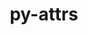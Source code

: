 ---
title: "py-attrs"
layout: cache
categories: [package, v0.20.3]
meta: {"versions": ["22.2.0"], "compilers": ["gcc@=11.1.0", "gcc@=11.4.0", "gcc@=7.3.1", "gcc@=7.5.0"], "oss": ["amzn2", "ubuntu18.04", "ubuntu20.04", "ubuntu22.04"], "platforms": ["linux"], "targets": ["aarch64", "neoverse_n1", "ppc64le", "x86_64_v3"], "stacks": ["aws-isc", "aws-isc-aarch64", "data-vis-sdk", "e4s", "e4s-power", "ml-linux-x86_64-cpu", "ml-linux-x86_64-cuda", "ml-linux-x86_64-rocm", "radiuss", "root"], "num_specs": 16, "num_specs_by_stack": {"aws-isc-aarch64": 2, "root": 16, "aws-isc": 1, "radiuss": 2, "e4s-power": 3, "e4s": 3, "data-vis-sdk": 4, "ml-linux-x86_64-rocm": 1, "ml-linux-x86_64-cuda": 1, "ml-linux-x86_64-cpu": 1}}
spec_details: [{"hash": "2e572laf6ldt3vdbikstow6wfia4zaj3", "compiler": "gcc@=7.3.1", "versions": ["22.2.0"], "os": "amzn2", "platform": "linux", "target": "aarch64", "variants": ["build_system=python_pip"], "stacks": ["aws-isc-aarch64", "root"], "size": "-", "tarball": "https://binaries.spack.io/v0.20.3/build_cache/linux-amzn2-aarch64/gcc-7.3.1/py-attrs-22.2.0/linux-amzn2-aarch64-gcc-7.3.1-py-attrs-22.2.0-2e572laf6ldt3vdbikstow6wfia4zaj3.spack"}, {"hash": "tstnzo3rgul674zikumey5olgqaixkgk", "compiler": "gcc@=7.3.1", "versions": ["22.2.0"], "os": "amzn2", "platform": "linux", "target": "neoverse_n1", "variants": ["build_system=python_pip"], "stacks": ["aws-isc-aarch64", "root"], "size": "-", "tarball": "https://binaries.spack.io/v0.20.3/build_cache/linux-amzn2-neoverse_n1/gcc-7.3.1/py-attrs-22.2.0/linux-amzn2-neoverse_n1-gcc-7.3.1-py-attrs-22.2.0-tstnzo3rgul674zikumey5olgqaixkgk.spack"}, {"hash": "r3oof54taqkg44oj4ouwdrn62fcwk5hv", "compiler": "gcc@=7.3.1", "versions": ["22.2.0"], "os": "amzn2", "platform": "linux", "target": "x86_64_v3", "variants": ["build_system=python_pip"], "stacks": ["aws-isc", "root"], "size": "-", "tarball": "https://binaries.spack.io/v0.20.3/build_cache/linux-amzn2-x86_64_v3/gcc-7.3.1/py-attrs-22.2.0/linux-amzn2-x86_64_v3-gcc-7.3.1-py-attrs-22.2.0-r3oof54taqkg44oj4ouwdrn62fcwk5hv.spack"}, {"hash": "simamc3bahkqzllersyi6mtqnyctuyd6", "compiler": "gcc@=7.5.0", "versions": ["22.2.0"], "os": "ubuntu18.04", "platform": "linux", "target": "x86_64_v3", "variants": ["build_system=python_pip"], "stacks": ["radiuss", "root"], "size": "-", "tarball": "https://binaries.spack.io/v0.20.3/build_cache/linux-ubuntu18.04-x86_64_v3/gcc-7.5.0/py-attrs-22.2.0/linux-ubuntu18.04-x86_64_v3-gcc-7.5.0-py-attrs-22.2.0-simamc3bahkqzllersyi6mtqnyctuyd6.spack"}, {"hash": "4u6ehgkfc2cwwjr2psknee6b5fo4xlyx", "compiler": "gcc@=7.5.0", "versions": ["22.2.0"], "os": "ubuntu18.04", "platform": "linux", "target": "x86_64_v3", "variants": ["build_system=python_pip"], "stacks": ["radiuss", "root"], "size": "-", "tarball": "https://binaries.spack.io/v0.20.3/build_cache/linux-ubuntu18.04-x86_64_v3/gcc-7.5.0/py-attrs-22.2.0/linux-ubuntu18.04-x86_64_v3-gcc-7.5.0-py-attrs-22.2.0-4u6ehgkfc2cwwjr2psknee6b5fo4xlyx.spack"}, {"hash": "rvcyun7locxzqh7acasweezeuyu3zuaj", "compiler": "gcc@=11.1.0", "versions": ["22.2.0"], "os": "ubuntu20.04", "platform": "linux", "target": "ppc64le", "variants": ["build_system=python_pip"], "stacks": ["e4s-power", "root"], "size": "-", "tarball": "https://binaries.spack.io/v0.20.3/build_cache/linux-ubuntu20.04-ppc64le/gcc-11.1.0/py-attrs-22.2.0/linux-ubuntu20.04-ppc64le-gcc-11.1.0-py-attrs-22.2.0-rvcyun7locxzqh7acasweezeuyu3zuaj.spack"}, {"hash": "mtvzdy3dggczyeaqspir47pdqutq6pdq", "compiler": "gcc@=11.1.0", "versions": ["22.2.0"], "os": "ubuntu20.04", "platform": "linux", "target": "ppc64le", "variants": ["build_system=python_pip"], "stacks": ["e4s-power", "root"], "size": "-", "tarball": "https://binaries.spack.io/v0.20.3/build_cache/linux-ubuntu20.04-ppc64le/gcc-11.1.0/py-attrs-22.2.0/linux-ubuntu20.04-ppc64le-gcc-11.1.0-py-attrs-22.2.0-mtvzdy3dggczyeaqspir47pdqutq6pdq.spack"}, {"hash": "36kqjmtgvrbxsq67ylffimxgk5riwpty", "compiler": "gcc@=11.1.0", "versions": ["22.2.0"], "os": "ubuntu20.04", "platform": "linux", "target": "ppc64le", "variants": ["build_system=python_pip"], "stacks": ["e4s-power", "root"], "size": "-", "tarball": "https://binaries.spack.io/v0.20.3/build_cache/linux-ubuntu20.04-ppc64le/gcc-11.1.0/py-attrs-22.2.0/linux-ubuntu20.04-ppc64le-gcc-11.1.0-py-attrs-22.2.0-36kqjmtgvrbxsq67ylffimxgk5riwpty.spack"}, {"hash": "odohcneevbinevh62gt5ea3vbw6x3g7f", "compiler": "gcc@=11.1.0", "versions": ["22.2.0"], "os": "ubuntu20.04", "platform": "linux", "target": "x86_64_v3", "variants": ["build_system=python_pip"], "stacks": ["root", "e4s"], "size": "-", "tarball": "https://binaries.spack.io/v0.20.3/build_cache/linux-ubuntu20.04-x86_64_v3/gcc-11.1.0/py-attrs-22.2.0/linux-ubuntu20.04-x86_64_v3-gcc-11.1.0-py-attrs-22.2.0-odohcneevbinevh62gt5ea3vbw6x3g7f.spack"}, {"hash": "j7gpvtrbxavk2bqp4vwaht76gq6lah2k", "compiler": "gcc@=11.1.0", "versions": ["22.2.0"], "os": "ubuntu20.04", "platform": "linux", "target": "x86_64_v3", "variants": ["build_system=python_pip"], "stacks": ["data-vis-sdk", "root"], "size": "-", "tarball": "https://binaries.spack.io/v0.20.3/build_cache/linux-ubuntu20.04-x86_64_v3/gcc-11.1.0/py-attrs-22.2.0/linux-ubuntu20.04-x86_64_v3-gcc-11.1.0-py-attrs-22.2.0-j7gpvtrbxavk2bqp4vwaht76gq6lah2k.spack"}, {"hash": "spuvhnu6c4gseftb7ajkdgshekke574h", "compiler": "gcc@=11.1.0", "versions": ["22.2.0"], "os": "ubuntu20.04", "platform": "linux", "target": "x86_64_v3", "variants": ["build_system=python_pip"], "stacks": ["data-vis-sdk", "root"], "size": "-", "tarball": "https://binaries.spack.io/v0.20.3/build_cache/linux-ubuntu20.04-x86_64_v3/gcc-11.1.0/py-attrs-22.2.0/linux-ubuntu20.04-x86_64_v3-gcc-11.1.0-py-attrs-22.2.0-spuvhnu6c4gseftb7ajkdgshekke574h.spack"}, {"hash": "bwii5qburt663rl4rivayxknkg76jy4o", "compiler": "gcc@=11.1.0", "versions": ["22.2.0"], "os": "ubuntu20.04", "platform": "linux", "target": "x86_64_v3", "variants": ["build_system=python_pip"], "stacks": ["root", "e4s"], "size": "-", "tarball": "https://binaries.spack.io/v0.20.3/build_cache/linux-ubuntu20.04-x86_64_v3/gcc-11.1.0/py-attrs-22.2.0/linux-ubuntu20.04-x86_64_v3-gcc-11.1.0-py-attrs-22.2.0-bwii5qburt663rl4rivayxknkg76jy4o.spack"}, {"hash": "obglnfay4rxh2c65tmjrtpnue2v2dkul", "compiler": "gcc@=11.1.0", "versions": ["22.2.0"], "os": "ubuntu20.04", "platform": "linux", "target": "x86_64_v3", "variants": ["build_system=python_pip"], "stacks": ["data-vis-sdk", "root"], "size": "-", "tarball": "https://binaries.spack.io/v0.20.3/build_cache/linux-ubuntu20.04-x86_64_v3/gcc-11.1.0/py-attrs-22.2.0/linux-ubuntu20.04-x86_64_v3-gcc-11.1.0-py-attrs-22.2.0-obglnfay4rxh2c65tmjrtpnue2v2dkul.spack"}, {"hash": "jwbvyrm4c4es5awgdxkxt76h6i3p7grn", "compiler": "gcc@=11.1.0", "versions": ["22.2.0"], "os": "ubuntu20.04", "platform": "linux", "target": "x86_64_v3", "variants": ["build_system=python_pip"], "stacks": ["data-vis-sdk", "root"], "size": "-", "tarball": "https://binaries.spack.io/v0.20.3/build_cache/linux-ubuntu20.04-x86_64_v3/gcc-11.1.0/py-attrs-22.2.0/linux-ubuntu20.04-x86_64_v3-gcc-11.1.0-py-attrs-22.2.0-jwbvyrm4c4es5awgdxkxt76h6i3p7grn.spack"}, {"hash": "ltdzaaz6dzxdio4nvlxowag3m2asxs6q", "compiler": "gcc@=11.1.0", "versions": ["22.2.0"], "os": "ubuntu20.04", "platform": "linux", "target": "x86_64_v3", "variants": ["build_system=python_pip"], "stacks": ["root", "e4s"], "size": "-", "tarball": "https://binaries.spack.io/v0.20.3/build_cache/linux-ubuntu20.04-x86_64_v3/gcc-11.1.0/py-attrs-22.2.0/linux-ubuntu20.04-x86_64_v3-gcc-11.1.0-py-attrs-22.2.0-ltdzaaz6dzxdio4nvlxowag3m2asxs6q.spack"}, {"hash": "54sopxvbpmbnfd5ha4ilhozs4xmis6fm", "compiler": "gcc@=11.4.0", "versions": ["22.2.0"], "os": "ubuntu22.04", "platform": "linux", "target": "x86_64_v3", "variants": ["build_system=python_pip"], "stacks": ["ml-linux-x86_64-rocm", "ml-linux-x86_64-cuda", "root", "ml-linux-x86_64-cpu"], "size": "-", "tarball": "https://binaries.spack.io/v0.20.3/build_cache/linux-ubuntu22.04-x86_64_v3/gcc-11.4.0/py-attrs-22.2.0/linux-ubuntu22.04-x86_64_v3-gcc-11.4.0-py-attrs-22.2.0-54sopxvbpmbnfd5ha4ilhozs4xmis6fm.spack"}]
---